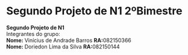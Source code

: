 # Segundo Projeto de N1 2ºBimestre
<strong> Segundo Projeto de N1 </strong><br/>
Integrantes do grupo:<br/>
<strong> Nome: </strong>Vinícius de Andrade Barros <strong>RA:</strong>082150366<br/>
<strong> Nome: </strong>Doriedon Lima da Silva <strong>RA:</strong>082150144
